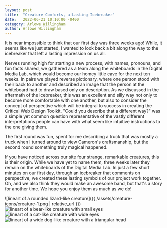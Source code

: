 ```yaml
---
layout: post
title:  "Creature Comforts, a Lasting Icebreaker"
date:   2022-06-21 10:10:00 -0400
category: Arlowe Willingham
author: Arlowe Willingham
---
```

It is near impossible to think that our first day was three weeks ago! While, it seems like we just started, I wanted to look back a bit along the way to the icebreaker that left a lasting impression on us all.

Nerves running high for starting a new process, with names, pronouns, and fun facts shared, we gathered as a team along the whiteboards in the Digital Media Lab, which would become our homey little cave for the next ten weeks. In pairs we played reverse pictionary, where one person stood with their back to another and described an image that the person at the whiteboard had to draw based only on description. As we discussed in the aftermath of the icebreaker, this was an excellent and silly way not only to become more comfortable with one another, but also to consider the concept of perspective which will be integral to success in creating the Critical Web Design Toolkit. "Could you describe that a different way?" was a simple yet common question representative of the vastly different interpretations people can have with what seem like intuitive instructions to the one giving them.

The first round was fun, spent for me describing a truck that was mostly a truck when I turned around to view Cameron's craftsmanship, but the second round something truly magical happened.

If you have noticed across our site four strange, remarkable creatures, this is their origin. While we have yet to name them, three weeks later they remain on the whiteboards of the Digital Media Lab. In just a few short minutes on our first day, through an icebreaker that comments on perspective, we created these lasting symbols of our project work together. Oh, and we also think they would make an awesome band, but that's a story for another time. We hope you enjoy them as much as we do!

![lineart of a rounded lizard-like creature]({{ /assets/creature-icons/creature-1.png | relative_url }})
![lineart of a bear-like creature with small eyes](/assets/creature-icons/creature-2.png)
![lineart of a cat-like creature with wide eyes](/assets/creature-icons/creature-3.png)
![lineart of a wide dog-like creature with a triangular head](/assets/creature-icons/creature-4.png)
